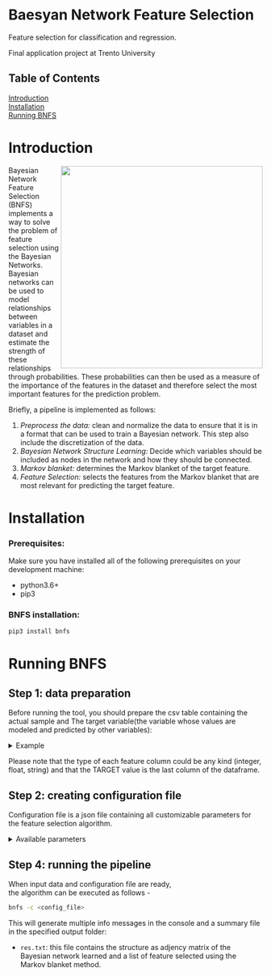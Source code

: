 # Baesyan Network Feature Selection
Feature selection for classification and regression. 

Final application project at Trento University

## Table of Contents  
[Introduction](#introduction)  
[Installation](#installation)  
[Running BNFS](#running-bnsl)  


# Introduction

<img align="right" width="400px" src="">
<div>
<p>Bayesian Network Feature Selection (BNFS) implements a way to solve the problem of feature selection using the Bayesian Networks.
Bayesian networks can be used to model relationships between variables in a dataset and estimate the strength of these relationships through probabilities. These probabilities can then be used as a measure of the importance of the features in the dataset and therefore select the most important features for the prediction problem.

Briefly, a pipeline is implemented as follows:
</p>
<ol>
  <li><i>Preprocess the data:</i> clean and normalize the data to ensure that it is in a format that can be used to train a Bayesian network. This step also include the discretization of the data.</li>
  <li><i>Bayesian Network Structure Learning:</i> Decide which variables should be included as nodes in the network and how they should be connected. </li>
  <li><i>Markov blanket:</i> determines the Markov blanket of the target feature.</li>
  <li><i>Feature Selection:</i> selects the features from the Markov blanket that are most relevant for predicting the target feature.</li>
</ol>
</div>

# Installation

### Prerequisites:
Make sure you have installed all of the following prerequisites on your development machine:
  - python3.6+  
  - pip3


### BNFS installation:  
`pip3 install bnfs`

# Running BNFS

## Step 1: data preparation

Before running the tool, you should prepare the csv table containing the actual sample and The target variable(the variable whose values are modeled and predicted by other variables):

<details>
  <summary>Example</summary>
  
| Feature 1 | Feature 2 | Feature 3 | TARGET    |
| --------- | --------- | --------- | --------- |
| 17.27     | 3         | ETVDA     | True      |
| 44.59     | 105       | FBAER     | False     |
| ...       | ...       | ...       | ...       |
| 26.89     | 19        | DDFBDF    | False     |
| 15.56     | 298       | CSDSD     | True      |
</details>

Please note that the type of each feature column could be any kind (integer, float, string) and that the TARGET value is the last column of the dataframe. 

## Step 2: creating configuration file

Configuration file is a json file containing all customizable parameters for the feature selection algorithm.  

<details>
  <summary>Available parameters</summary> 

  🔴!NOTE! - All paths to files / directories can be either relative to the configuration file directory or absolute paths 
  * `data_path`
      Path to csv table of the data.

  * `output_dir`
      Path to directory for output files. If it doesn't exist, it will be created.
  
  * `random_state`
      Random seed (set to an arbitrary integer for reproducibility).

  * `verbose`
      If *true*, print info messages at each step (discretization,bnlearn and markov blanket search).

  * `full_Markov_blanket`
      If *true*, the feature selected will be the union of the nodes parent, children and the children's parent, otherwise only parent and children.

<h2>Discretization</h2>

  * `discretize`
      If *flase* skips the discretization steps.

  * `labels`
      List of index position of the feature that are categorical and therfore need a label encoding.

  * `n_bins`
      Number of bins for discretization.
  
  * `discretizer_strategy`
      Strategy used to define the widths of the bins.
      {‘uniform’, ‘quantile’, ‘kmeans’}

  * `keep_file`
      If *true* generates a csv file with the discretized dataset.
  
  * `divide_et_impera`
      If *true* ecxecute the steps for the divide et impera approach.

<h2>Bayesian Network Structure Learning</h2>

  * `dei_n`
      Number of splits for the divide et impera approach.

  * `bnsl_data_path`
       Path to csv table of the discretized data. (Used when discretization step is skipped)

  * `bnsl_strategy`
       Strategy used to learn the structure of the Bayesian network from data.
       {QA, SA, bnlearn}

<h3>QA_kwargs</h3> 

  * `reads`
    Number of reads for the annealing method

  * `annealing_time`
    Time in microseconds of quantum annealing time per read

<h3>bnlearn_kwargs</h3> 

  * `metric`
    The scoring function indicates how well the Bayesian network fits the data.
    {k2, bic, bdeu}

  * `search_algorithm`
    The search algorithm to optimize throughout the search space of all possible DAGs.
    {ex, hc, cl, tan, cs, naivebayes}

 
</details>

## Step 4: running the pipeline

When input data and configuration file are ready,  
the algorithm can be executed as follows -  

```bash
bnfs -c <config_file>
```

This will generate multiple info messages in the console and a summary file in the specified output folder:
* `res.txt`: this file contains the structure as adjency matrix of the Bayesian network learned and a list of feature selected using the Markov blanket method.
